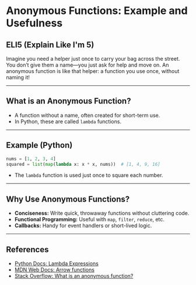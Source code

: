 # Anonymous Functions: Example and Usefulness

## ELI5 (Explain Like I'm 5)
Imagine you need a helper just once to carry your bag across the street. You don’t give them a name—you just ask for help and move on. An anonymous function is like that helper: a function you use once, without naming it!

---

## What is an Anonymous Function?
- A function without a name, often created for short-term use.
- In Python, these are called `lambda` functions.

---

## Example (Python)
```python
nums = [1, 2, 3, 4]
squared = list(map(lambda x: x * x, nums))  # [1, 4, 9, 16]
```
- The `lambda` function is used just once to square each number.

---

## Why Use Anonymous Functions?
- **Conciseness:** Write quick, throwaway functions without cluttering code.
- **Functional Programming:** Useful with `map`, `filter`, `reduce`, etc.
- **Callbacks:** Handy for event handlers or short-lived logic.

---

## References
- [Python Docs: Lambda Expressions](https://docs.python.org/3/tutorial/controlflow.html#lambda-expressions)
- [MDN Web Docs: Arrow functions](https://developer.mozilla.org/en-US/docs/Web/JavaScript/Reference/Functions/Arrow_functions)
- [Stack Overflow: What is an anonymous function?](https://stackoverflow.com/questions/1819124/what-is-an-anonymous-function) 